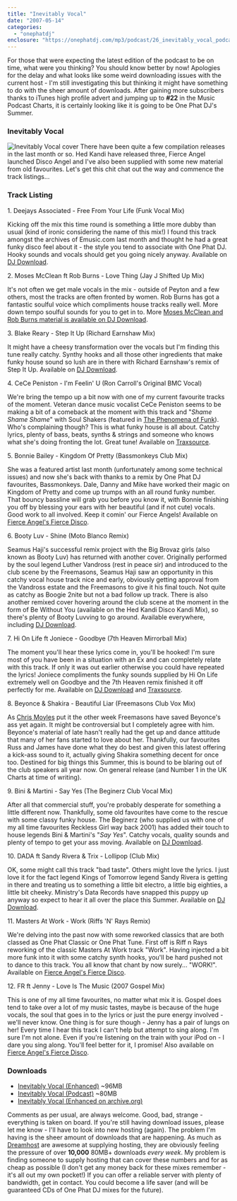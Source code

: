 ```yaml
---
title: "Inevitably Vocal"
date: "2007-05-14"
categories: 
  - "onephatdj"
enclosure: "https://onephatdj.com/mp3/podcast/26_inevitably_vocal_podcast.mp3 67742911 audio/mpeg "
---
```


For those that were expecting the latest edition of the podcast to be on time, what were you thinking? You should know better by now! Apologies for the delay and what looks like some weird downloading issues with the current host - I'm still investigating this but thinking it might have something to do with the sheer amount of downloads. After gaining more subscribers thanks to iTunes high profile advert and jumping up to **#22** in the Music Podcast Charts, it is certainly looking like it is going to be One Phat DJ's Summer.

### Inevitably Vocal

![Inevitably Vocal cover](https://farm1.static.flickr.com/201/497897979_2ea07a84f2.jpg?v=0 "Inevitably Vocal cover") There have been quite a few compilation releases in the last month or so. Hed Kandi have released three, Fierce Angel launched Disco Angel and I've also been supplied with some new material from old favourites. Let's get this chit chat out the way and commence the track listings...

### Track Listing

1\. Deejays Associated - Free From Your Life (Funk Vocal Mix)

Kicking off the mix this time round is something a little more dubby than usual (kind of ironic considering the name of this mix!) I found this track amongst the archives of Emusic.com last month and thought he had a great funky disco feel about it - the style you tend to associate with One Phat DJ. Hooky sounds and vocals should get you going nicely anyway. Available on [DJ Download](https://www.djdownload.com/click/Th042iwFhCCZE22rNAa/334).

2\. Moses McClean ft Rob Burns - Love Thing (Jay J Shifted Up Mix)

It's not often we get male vocals in the mix - outside of Peyton and a few others, most the tracks are often fronted by women. Rob Burns has got a fantastic soulful voice which compliments house tracks really well. More down tempo soulful sounds for you to get in to. More [Moses McClean and Rob Burns material is available on DJ Download](https://www.djdownload.com/click/Th042iwFhCCZE22rNAa/335).

3\. Blake Reary - Step It Up (Richard Earnshaw Mix)

It might have a cheesy transformation over the vocals but I'm finding this tune really catchy. Synthy hooks and all those other ingredients that make funky house sound so lush are in there with Richard Earnshaw's remix of Step It Up. Available on [DJ Download](https://www.djdownload.com/click/Th042iwFhCCZE22rNAa/336).

4\. CeCe Peniston - I'm Feelin' U (Ron Carroll's Original BMC Vocal)

We're bring the tempo up a bit now with one of my current favourite tracks of the moment. Veteran dance music vocalist CeCe Peniston seems to be making a bit of a comeback at the moment with this track and "_Shame Shame Shame_" with Soul Shakers (featured in [The Phenomena of Funk](https://www.simonjobling.com/?p=296)). Who's complaining though? This is what funky house is all about. Catchy lyrics, plenty of bass, beats, synths & strings and someone who knows what she's doing fronting the lot. Great tune! Available on [Traxsource](https://www.traxsource.com/index.php?act=show&fc=tpage&cr=titles&cv=7818).

5\. Bonnie Bailey - Kingdom Of Pretty (Bassmonkeys Club Mix)

She was a featured artist last month (unfortunately among some technical issues) and now she's back with thanks to a remix by One Phat DJ favourites, Bassmonkeys. Dale, Danny and Mike have worked their magic on Kingdom of Pretty and come up trumps with an all round funky number. That bouncy bassline will grab you before you know it, with Bonnie finishing you off by blessing your ears with her beautiful (and if not cute) vocals. Good work to all involved. Keep it comin' our Fierce Angels! Available on [Fierce Angel's Fierce Disco](https://www.amazon.co.uk/gp/product/B000O5AY5C?ie=UTF8&tag=sjmedia-21&linkCode=as2&camp=1634&creative=6738&creativeASIN=B000O5AY5C).

6\. Booty Luv - Shine (Moto Blanco Remix)

Seamus Haji's successful remix project with the Big Brovaz girls (also known as Booty Luv) has returned with another cover. Originally performed by the soul legend Luther Vandross (rest in peace sir) and introduced to the club scene by the Freemasons, Seamus Haji saw an opportunity in this catchy vocal house track nice and early, obviously getting approval from the Vandross estate and the Freemasons to give it his final touch. Not quite as catchy as Boogie 2nite but not a bad follow up track. There is also another remixed cover hovering around the club scene at the moment in the form of Be Without You (available on the Hed Kandi Disco Kandi Mix), so there's plenty of Booty Luvving to go around. Available everywhere, including [DJ Download](https://www.djdownload.com/click/Th042iwFhCCZE22rNAa/338).

7\. Hi On Life ft Joniece - Goodbye (7th Heaven Mirrorball Mix)

The moment you'll hear these lyrics come in, you'll be hooked! I'm sure most of you have been in a situation with an Ex and can completely relate with this track. If only it was out earlier otherwise you could have repeated the lyrics! Joniece compliments the funky sounds supplied by Hi On Life extremely well on Goodbye and the 7th Heaven remix finished it off perfectly for me. Available on [DJ Download](https://www.djdownload.com/click/Th042iwFhCCZE22rNAa/337) and [Traxsource](https://www.traxsource.com/index.php?act=show&fc=tpage&cr=titles&cv=7702).

8\. Beyonce & Shakira - Beautiful Liar (Freemasons Club Vox Mix)

As [Chris Moyles](https://www.bbc.co.uk/radio1/chrismoyles/) put it the other week Freemasons have saved Beyonce's ass yet again. It might be controversial but I completely agree with him. Beyonce's material of late hasn't really had the get up and dance attitude that many of her fans started to love about her. Thankfully, our favourites Russ and James have done what they do best and given this latest offering a kick-ass sound to it, actually giving Shakira something decent for once too. Destined for big things this Summer, this is bound to be blaring out of the club speakers all year now. On general release (and Number 1 in the UK Charts at time of writing).

9\. Bini & Martini - Say Yes (The Beginerz Club Vocal Mix)

After all that commercial stuff, you're probably desperate for something a little different now. Thankfully, some old favourites have come to the rescue with some classy funky house. The Beginerz (who supplied us with one of my all time favourites Reckless Girl way back 2001) has added their touch to house legends Bini & Martini's "_Say Yes_". Catchy vocals, quality sounds and plenty of tempo to get your ass moving. Available on [DJ Download](https://www.djdownload.com/click/Th042iwFhCCZE22rNAa/339).

10\. DADA ft Sandy Rivera & Trix - Lollipop (Club Mix)

OK, some might call this track "bad taste". Others might love the lyrics. I just love it for the fact legend Kings of Tomorrow legend Sandy Rivera is getting in there and treating us to something a little bit electro, a little big eighties, a little bit cheeky. Ministry's Data Records have snapped this puppy up anyway so expect to hear it all over the place this Summer. Available on [DJ Download](https://www.djdownload.com/click/Th042iwFhCCZE22rNAa/340).

11\. Masters At Work - Work (Riffs 'N' Rays Remix)

We're delving into the past now with some reworked classics that are both classed as One Phat Classic or One Phat Tune. First off is Riff n Rays reworking of the classic Masters At Work track "Work". Having injected a bit more funk into it with some catchy synth hooks, you'll be hard pushed not to dance to this track. You all know that chant by now surely... "WORK!". Available on [Fierce Angel's Fierce Disco](https://www.amazon.co.uk/gp/product/B000O5AY5C?ie=UTF8&tag=sjmedia-21&linkCode=as2&camp=1634&creative=6738&creativeASIN=B000O5AY5C).

12\. FR ft Jenny - Love Is The Music (2007 Gospel Mix)

This is one of my all time favourites, no matter what mix it is. Gospel does tend to take over a lot of my music tastes, maybe is because of the huge vocals, the soul that goes in to the lyrics or just the pure energy involved - we'll never know. One thing is for sure though - Jenny has a pair of lungs on her! Every time I hear this track I can't help but attempt to sing along. I'm sure I'm not alone. Even if you're listening on the train with your iPod on - I dare you sing along. You'll feel better for it, I promise! Also available on [Fierce Angel's Fierce Disco](https://www.amazon.co.uk/gp/product/B000O5AY5C?ie=UTF8&tag=sjmedia-21&linkCode=as2&camp=1634&creative=6738&creativeASIN=B000O5AY5C).

### Downloads

- [Inevitably Vocal (Enhanced)](https://onephatdj.com/mp3/podcast/26_inevitably_vocal_enhanced.mp3) ~96MB
- [Inevitably Vocal (Podcast)](https://onephatdj.com/mp3/podcast/26_inevitably_vocal_podcast.mp3) ~80MB
- [Inevitably Vocal (Enhanced on archive.org)](https://ia340931.us.archive.org/0/items/InevitablyVocal/26_inevitably_vocal_podcast.mp3)

Comments as per usual, are always welcome. Good, bad, strange - everything is taken on board. If you're still having download issues, please let me know - I'll have to look into new hosting (again). The problem I'm having is the sheer amount of downloads that are happening. As much as [Dreamhost](https://www.dreamhost.com/) are awesome at supplying hosting, they are obviously feeling the pressure of over **10,000** 80MB+ downloads _every week_. My problem is finding someone to supply hosting that can cover these numbers and for as cheap as possible (I don't get any money back for these mixes remember - it's all out my own pocket!) If you can offer a reliable server with plenty of bandwidth, get in contact. You could become a life saver (and will be guaranteed CDs of One Phat DJ mixes for the future).
